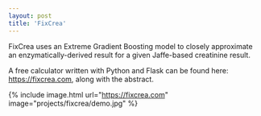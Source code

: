 ```yaml
---
layout: post
title: 'FixCrea'
---
```

FixCrea uses an Extreme Gradient Boosting model to closely approximate an enzymatically-derived result for a given Jaffe-based creatinine result.

A free calculator written with Python and Flask can be found here: https://fixcrea.com, along with the abstract.

{% include image.html url="https://fixcrea.com" image="projects/fixcrea/demo.jpg" %}